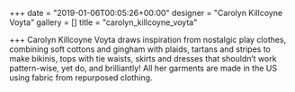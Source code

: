 +++
date = "2019-01-06T00:05:26+00:00"
designer = "Carolyn Killcoyne Voyta"
gallery = []
title = "carolyn_killcoyne_voyta"

+++
Carolyn Killcoyne Voyta draws inspiration from nostalgic play clothes, combining soft cottons and gingham with plaids, tartans and stripes to make bikinis, tops with tie waists, skirts and dresses that shouldn’t work pattern-wise, yet do, and brilliantly! All her garments are made in the US using fabric from repurposed clothing. 